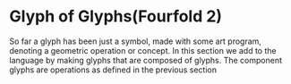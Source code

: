 # Glyph of Glyphs(Fourfold 2)

So far a glyph has been just a symbol, made with some art program, denoting a geometric operation or concept.  In this section we add to the language by making glyphs that are composed of glyphs.  The component glyphs are operations as defined in the previous section 